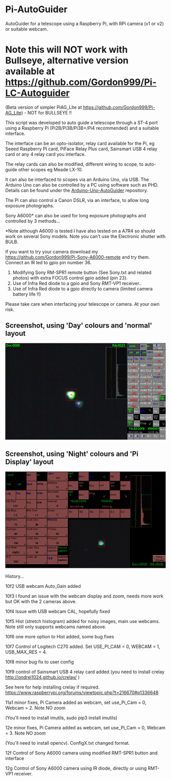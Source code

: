 # Pi-AutoGuider
AutoGuider for a telescope using a Raspberry Pi, with RPi camera (v1 or v2) or suitable webcam.

# Note this will NOT work with Bullseye, alternative version available at https://github.com/Gordon999/Pi-LC-Autoguider

(Beta version of simpler PiAG_Lite at https://github.com/Gordon999/Pi-AG_Lite) - NOT for BULLSEYE !!

This script was developed to auto guide a telescope through a ST-4 port using a Raspberry Pi (Pi2B/Pi3B/Pi3B+/Pi4 recommended) 
and a suitable interface.

The interface can be an opto-isolator, relay card available for the Pi, eg Seeed Raspberry PI card, 
PiFace Relay Plus card, Sainsmart USB 4 relay card or any 4 relay card you interface.

The relay cards can also be modified, different wiring to scope, to auto-guide other scopes eg Meade LX-10.

It can also be interfaced to scopes via an Arduino Uno, via USB. 
The Arduino Uno can also be controlled by a PC using software such as PHD. Details can be found under the [Arduino-Uno-AutoGuider](https://github.com/Gordon999/Arduino-Uno-AutoGuider) repository.

The Pi can also control a Canon DSLR, via an interface, to allow long exposure photographs.

Sony A6000* can also be used for long exposure photographs and controlled by 3 methods...

*Note although A6000 is tested I have also tested on a A7R4 so should work on several Sony models.
 Note you can't use the Electronic shutter with BULB.

If you want to try your camera download my https://github.com/Gordon999/Pi-Sony-A6000-remote and try them.
Connect an IR led to gpio pin number 36.

1) Modifying Sony RM-SPR1 remote button (See Sony.txt and related photos) with extra FOCUS control gpio added (pin 23). 
2) Use of Infra Red diode to a gpio and Sony RMT-VP1 receiver..
3) Use of Infra Red diode to a gpio directly to camera (limited camera battery life !!)

Please take care when interfacing your telescope or camera. At your own risk.

## Screenshot, using 'Day' colours and 'normal' layout

![screenshot](scr_pic7.jpg)

## Screenshot, using 'Night' colours and 'Pi Display' layout
![screenshot](scr_pic9.jpg)

History...

10f2 USB webcam Auto_Gain added

10f3 I found an issue with the webcam display and zoom, needs more work but OK with the 2 cameras above.

10f4 Issue with USB webcam CAL, hopefully fixed

10f5 Hist (stretch histogram) added for noisy images, main use webcams. Note still only supports webcams named above.

10f6 one more option to Hist added, some bug fixes

10f7 Control of Logitech C270 added. Set USE_PI_CAM = 0, WEBCAM = 1, USB_MAX_RES = 4.

10f8 minor bug fix to user config

10f9 control of Sainsmart USB 4 relay card added (you need to install crelay http://ondrej1024.github.io/crelay/ )

See here for help installing crelay if required. https://www.raspberrypi.org/forums/viewtopic.php?t=216670#p1336648

11a1 minor fixes, Pi Camera added as webcam, set use_Pi_Cam = 0, Webcam = 2. Note NO zoom

(You'll need to install imutils, sudo pip3 install imutils)

12e minor fixes, Pi Camera added as webcam, set use_Pi_Cam = 0, Webcam = 3. Note NO zoom

(You'll need to install opencv). ConfigX.txt changed format.

12f Control of Sony A6000 camera using modified RMT-SPR1 button and interface

12g Control of Sony A6000 camera using IR diode, directly or using RMT-VP1 receiver.

